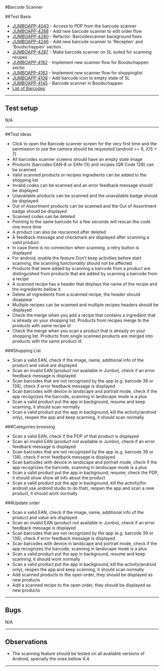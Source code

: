 #Barcode Scanner

##Test Basis
- [JUMBOAPP-4043](https://icemobile.atlassian.net/browse/JUMBOAPP-4043) - Access to PDP from the barcode scanner
- [JUMBOAPP-4288](https://icemobile.atlassian.net/browse/JUMBOAPP-4288) - Add new barcode scanner to edit order flow
- [JUMBOAPP-4280](https://icemobile.atlassian.net/browse/JUMBOAPP-4280) - Refactor: Barcodescanner background fixes.
- [JUMBOAPP-4246](https://icemobile.atlassian.net/browse/JUMBOAPP-4246) - Add new barcode scanner to 'Recepten' and 'Boodschappen' section
- [JUMBOAPP-4287](https://icemobile.atlassian.net/browse/JUMBOAPP-4287) - Make barcode scanner on SL suited for scanning recipes
- [JUMBOAPP-4182](https://icemobile.atlassian.net/browse/JUMBOAPP-4182) - Implement new scanner flow for Boodschappen sectio
- [JUMBOAPP-4183](https://icemobile.atlassian.net/browse/JUMBOAPP-4183) - Implement new scanner flow for shoppinglist
- [JUMBOAPP-4106](https://icemobile.atlassian.net/browse/JUMBOAPP-4106) - Add barcode icon to empty state of SL
- [JUMBOAPP-4145](https://icemobile.atlassian.net/browse/JUMBOAPP-4145) - Barcode scanner in Boodschappen
- [List of Barcodes](https://icemobile.atlassian.net/wiki/display/JUM/Barcodes+List) 

***

## Test setup

N/A
***

##Test Ideas

- Click to open the Barcode scanner screen for the very first time and the permission to use the camera should be requested (android >= 6, iOS > 7)
- All barcodes scanner screens should have an empty state image
- Products (barcodes EAN-8 or EAN-13) and recipes (QR Code 128) can be scanned
- Valid scanned products or recipes ingredients can be added to the shopping list
- Invalid codes can be scanned and an error feedback message should be displayed
- Unavailable products can be scanned and the unavailable badge should be displayed
- Out of Assortment products can be scanned and the Out of Assortment badge should be displayed
- Scanned codes can be deleted
- Pointing to the same barcode for a few seconds will rescan the code one more time
- A product can also be rescanned after deleted
- A feedback message and checkmark are displayed after scanning a valid product
- In case there is no connection when scanning, a retry button is displayed
- For android, enable the feature Don't keep activities before start scanning, the scanning functionality should not be affected 
- Products that were added by scanning a barcode from a product are distinguished from products that are added by scanning a barcode from a recipe
- A scanned recipe has a header that displays the name of the recipe and the ingredients bellow it
- Delete all ingredients from a scanned recipe, the header should disappear
- Multiple recipes can be scanned and multiple recipes headers should be displayed
- Check the merge when you add a recipe that contains a ingredient that is already on your shopping list. Products from recipes merge to the products with same recipe id 
- Check the merge when you scan a product that is already on your shopping list. Products from single scanned products are merged into products with the same product id

###Shopping List 
- Scan a valid EAN, check if the image, name, additional info of the product and value are displayed  
- Scan an invalid EAN (product not available in Jumbo), check if an error feedback message is displayed 
- Scan barcodes that are not recognized by the app (e.g. barcode 39 or 138), check if error feedback message is displayed 
- Scan barcodes with device in landscape and portrait mode, check if the app recognizes the barcode, scanning in landscape mode is a plus
- Scan a valid product put the app in background, resume and keep scanning, it should scan normally 
- Scan a valid product put the app in background, kill the activity(android only), reopen the app and keep scanning, it should scan normally 

###Categories browsing
- Scan a valid EAN, check if the PDP of that product is displayed 
- Scan an invalid EAN (product not available in Jumbo), check if an error feedback message is displayed 
- Scan barcodes that are not recognized by the app (e.g. barcode 39 or 138), check if error feedback message is displayed 
- Scan barcodes with device in landscape and portrait mode, check if the app recognizes the barcode, scanning in landscape mode is a plus
- Scan a valid product put the app in background, resume, check the PDP, it should show show all info about the product 
- Scan a valid product put the app in background, kill the activity(for android use android studio to do that), reopen the app and scan a new product, it should work normally 

###Update order 
- Scan a valid EAN, check if the image, name, additional info of the product and value are displayed  
- Scan an invalid EAN (product not available in Jumbo), check if an error feedback message is displayed 
- Scan barcodes that are not recognized by the app (e.g. barcode 39 or 138), check if error feedback message is displayed 
- Scan barcodes with device in landscape and portrait mode, check if the app recognizes the barcode, scanning in landscape mode is a plus
- Scan a valid product put the app in background, resume and keep scanning, it should work normally 
- Scan a valid product put the app in background, kill the activity(android only), reopen the app and keep scanning, it should scan normally 
- Add scanned products to the open order, they should be displayed as new products 
- Add a scanned recipe to the open order, they should be displayed as new products    


***
## Bugs 

N/A
***
## Observations
- The scanning feature should be tested on all available versions of Android, specially the ones bellow 4.4.

***

